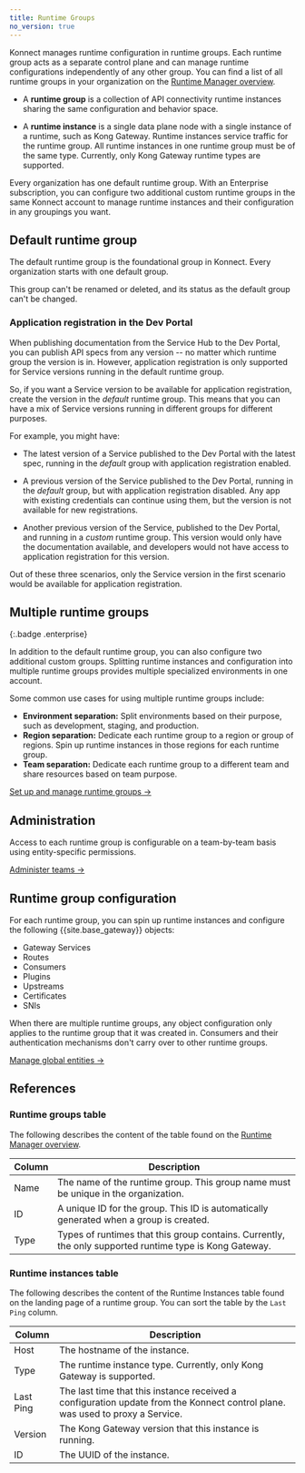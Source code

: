 ```yaml
---
title: Runtime Groups
no_version: true
---
```


Konnect manages runtime configuration in runtime groups. Each runtime group acts
as a separate control plane and can manage runtime configurations independently
of any other group. You can find a list of all runtime groups in your organization
on the [Runtime Manager overview](https://cloud.konghq.com/runtime-manager/).

* A **runtime group** is a collection of API connectivity runtime instances
sharing the same configuration and behavior space.

* A **runtime instance** is a single data plane node with a single instance of
a runtime, such as Kong Gateway. Runtime instances service traffic for the runtime
group. All runtime instances in one runtime group
must be of the same type. Currently, only Kong Gateway runtime types are supported.

Every organization has one default runtime group. With an Enterprise subscription,
you can configure two additional custom runtime groups in the same Konnect
account to manage runtime instances and their configuration in any groupings
you want.

## Default runtime group

The default runtime group is the foundational group in Konnect. Every
organization starts with one default group.

This group can't be renamed or deleted, and its status as the default
group can't be changed.

### Application registration in the Dev Portal

When publishing documentation from the Service Hub to the Dev Portal, you can
publish API specs from any version -- no matter which runtime group the version
is in. However, application registration is only supported for Service versions
running in the default runtime group.

So, if you want a Service version to be available for application registration,
create the version in the *default* runtime group. This means that you can have a
mix of Service versions running in different groups for different purposes.

For example, you might have:

* The latest version of a Service published to the Dev Portal with the latest
spec, running in the *default* group with application registration enabled.

* A previous version of the Service published to the Dev Portal,
running in the *default* group, but with application registration disabled.
Any app with existing credentials can continue using them, but the version is
not available for new registrations.

* Another previous version of the Service, published to the Dev Portal, and
running in a *custom* runtime group. This version would only have the documentation
available, and developers would not have access to application registration for
this version.

Out of these three scenarios, only the Service version in the first scenario
would be available for application registration.

## Multiple runtime groups
{:.badge .enterprise}

In addition to the default runtime group, you can also configure two additional
custom groups. Splitting runtime instances and configuration into multiple
runtime groups provides multiple specialized environments in one account.

Some common use cases for using multiple runtime groups include:

* **Environment separation:** Split environments based on their purpose, such as
development, staging, and production.
* **Region separation:** Dedicate each runtime group to a region or group of
regions. Spin up runtime instances in those regions for each runtime group.
* **Team separation:** Dedicate each runtime group to a different team and share
resources based on team purpose.

[Set up and manage runtime groups &rarr;](/konnect/runtime-manager/runtime-groups/manage)

## Administration

Access to each runtime group is configurable on a team-by-team basis using
entity-specific permissions.

[Administer teams &rarr;](/konnect/org-management/teams-and-roles)

## Runtime group configuration

For each runtime group, you can spin up runtime instances and configure
the following {{site.base_gateway}} objects:
* Gateway Services
* Routes
* Consumers
* Plugins
* Upstreams
* Certificates
* SNIs

When there are multiple runtime groups, any object configuration only
applies to the runtime group that it was created in. Consumers and
their authentication mechanisms don't carry over to other runtime groups.

[Manage global entities &rarr;](/konnect/runtime-manager/gateway-config)

## References

### Runtime groups table

The following describes the content of the table found on the [Runtime Manager overview](https://cloud.konghq.com/runtime-manager/).

Column | Description
-------|-------------
Name | The name of the runtime group. This group name must be unique in the organization.
ID | A unique ID for the group. This ID is automatically generated when a group is created.
Type | Types of runtimes that this group contains. Currently, the only supported runtime type is Kong Gateway.

<!--
Labels | A list of labels on the runtime group in the form of key:value pairs. -->

### Runtime instances table

The following describes the content of the Runtime Instances table found on the landing page of a runtime group.
You can sort the table by the `Last Ping` column.

Column | Description
-------|-------------
Host | The hostname of the instance.
Type | The runtime instance type. Currently, only Kong Gateway is supported.
Last Ping | The last time that this instance received a configuration update from the Konnect control plane. was used to proxy a Service.
Version | The Kong Gateway version that this instance is running.
ID | The UUID of the instance.

